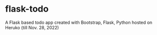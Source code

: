 # flask-todo
A Flask based todo app created with Bootstrap, Flask, Python hosted on Heruko (till Nov. 28, 2022)
